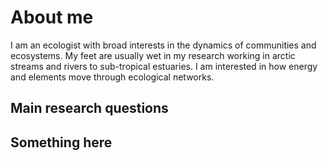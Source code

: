 About me
================

I am an ecologist with broad interests in the dynamics of communities
and ecosystems. My feet are usually wet in my research working in arctic
streams and rivers to sub-tropical estuaries. I am interested in how
energy and elements move through ecological networks.

## Main research questions

## Something here
